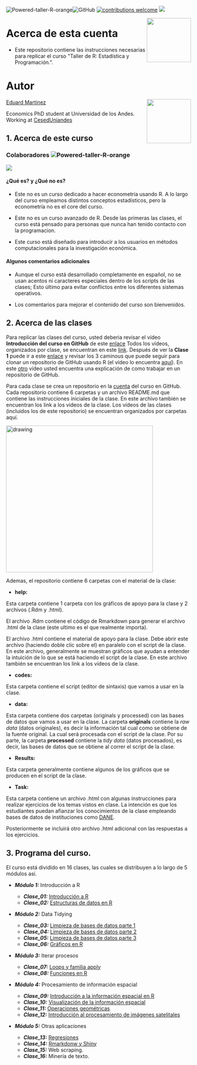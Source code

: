 ![Powered-taller-R-orange](https://img.shields.io/badge/Powered_by-Taller_R-blue?logo=R)![GitHub](https://img.shields.io/github/license/taller-R/readme) [![contributions welcome](https://img.shields.io/badge/contributions-welcome-brightgreen.svg?style=flat)](https://github.com/taller-R/readme/issues) ![](https://img.shields.io/github/followers/taller-R?style=social)

<img src="https://avatars0.githubusercontent.com/u/69440432?s=400&u=96b3e58c713578b563d5c3d3c259f34965ac8e33&v=4" align="right" width=120 height=120 alt="" />

# Acerca de esta cuenta

+ Este repositorio contiene las instrucciones necesarias para replicar el curso "Taller de R: Estadística y Programación.".

# Autor

<img src="https://avatars2.githubusercontent.com/u/24576122?s=400&u=8092eac7857baab63d2e0c7243e473463b082b1a&v=4" align="right" width=120 height=120 alt="" />

[Eduard Martinez](https://eduard-martinez.github.io) 

Economics PhD student at Universidad de los Andes. Working at [CesedUniandes](https://cesed.uniandes.edu.co/)


## 1. Acerca de este curso
### Colaboradores ![Powered-taller-R-orange](https://img.shields.io/badge/Powered_by-Taller_R-blue?logo=R)
<a href="https://github.com/taller-R/readme/graphs/contributors">
  <img src="https://contributors-img.web.app/image?repo=taller-R/readme" />
</a>

#### ¿Qué es? y ¿Qué no es?

* Este no es un curso dedicado a hacer econometría usando R. A lo largo del curso empleamos distintos conceptos estadísticos, pero la econometría no es el core del curso.  

* Este no es un curso avanzado de R. Desde las primeras las clases, el curso está pensado para personas que nunca han tenido contacto con la programacion. 

* Este curso está diseñado para introducir a los usuarios en métodos computacionales para la investigación económica.

#### Algunos comentarios adicionales

* Aunque el curso está desarrollado completamente en español, no se usan acentos ni caracteres especiales dentro de los scripts de las clases; Esto último para evitar conflictos entre los diferentes sistemas operativos.

* Los comentarios para mejorar el contenido del curso son bienvenidos.

## 2. Acerca de las clases

Para replicar las clases del curso, usted deberia revisar el vídeo **Introducción del curso en GitHub** de este [enlace](https://www.dropbox.com/sh/wsa52fb66ey8irm/AADt86NnPK5F-t_oaUjV1zKea?dl=0) Todos los vídeos, organizados por clase, se encuentran en este [link](https://www.dropbox.com/sh/m36a089n4je6ly0/AAB42iWERL0aNLynIllTKQKua?dl=0). Después de ver la **Clase 1** puede ir a este [enlace](https://eduard-martinez.github.io/blog/github/clonar_github.html) y revisar los 3 caminous que puede seguir para clonar un repositorio de GitHub usando R (el vídeo lo encuentra [aquí](https://www.dropbox.com/sh/1s8odr6rrc64acl/AAAhWXHkq8w7_iMl3cW00kjfa?dl=0)). En este [otro](https://www.dropbox.com/sh/bc76kg2h0xcid70/AAA86g9eP4l8ayr6KYEpvxI2a?dl=0) vídeo usted encuentra una explicación de como trabajar en un repositorio de GitHub.

Para cada clase se crea un repositorio en la [cuenta](https://github.com/taller-R) del curso en GitHub. Cada repositorio contiene 6 carpetas y un archivo README.md que contiene las instrucciones iniciales de la clase. En este archivo también se encuentran los link a los videos de la clase. Los vídeos de las clases (incluidos los de este repositorio) se encuentran organizados por carpetas aquí.  

<img src="graphs/capture.png" class="center" alt="drawing" style="width:400px;"/>

Ademas, el repositorio contiene 6 carpetas con el material de la clase:

* **help:** 

Esta carpeta contiene 1 carpeta con los gráficos de apoyo para la clase y 2 archivos (.Rdm y .html). 

El archivo .Rdm contiene el código de Rmarkdown para generar el archivo .html de la clase (este ultimo es el que realmente importa).

El archivo .html contiene el material de apoyo para la clase. Debe abrir este archivo (haciendo doble clic sobre el) en paralelo con el script de la clase. En este archivo, generalmente se muestran gráficos que ayudan a entender la intuición de lo que se está haciendo el script de la clase. En este archivo también se encuentran los link a los videos de la clase.

* **codes:** 

Esta carpeta contiene el script (editor de sintaxis) que vamos a usar en la clase.

* **data:**

Esta carpeta contiene dos carpetas (originals y processed) con las bases de datos que vamos a usar en la clase. La carpeta **originals** contiene la *raw data* (datos originales), es decir la información tal cual como se obtiene de la fuente original. La cual será procesada con el script de la clase. Por su parte, la carpeta **processed** contiene la *tidy data* (datos procesados), es decir, las bases de datos que se obtiene al correr el script de la clase.

* **Results:** 

Esta carpeta generalmente contiene algunos de los gráficos que se producen en el script de la clase.

* **Task:** 

Esta carpeta contiene un archivo .html con algunas instrucciones para realizar ejercicios de los temas vistos en clase. La intención es que los estudiantes puedan afianzar los conocimientos de la clase empleando bases de datos de instituciones como [DANE](https://www.dane.gov.co). 

Posteriormente se incluirá otro archivo .html adicional con las respuestas a los ejercicios.

## 3. Programa del curso.

El curso está dividido en 16 clases, las cuales se distribuyen a lo largo de 5 módulos así.

* ***Módulo 1:*** Introducción a R

  + ***Clase_01:*** [Introducción a R](https://github.com/taller-R/Clase_1)
  + ***Clase_02:*** [Estructuras de datos en R](https://github.com/taller-R/Clase_2)
    
* ***Módulo 2:*** Data Tidying 

  + ***Clase_03:*** [Limpieza de bases de datos parte 1](https://github.com/taller-R/Clase_3)
  + ***Clase_04:*** [Limpieza de bases de datos parte 2](https://github.com/taller-R/Clase_4)
  + ***Clase_05:*** [Limpieza de bases de datos parte 3](https://github.com/taller-R/Clase_5)
  + ***Clase_06:*** [Gráficos en R](https://github.com/taller-R/Clase_6)
   
* ***Módulo 3:*** Iterar procesos

  + ***Clase_07:*** [Loops y familia apply](https://github.com/taller-R/Clase_7)
  + ***Clase_08:*** [Funciones en R](https://github.com/taller-R/Clase_8)
     
* ***Módulo 4:*** Procesamiento de información espacial
    
  + ***Clase_09:*** [Introducción a la información espacial en R](https://github.com/taller-R/Clase_9)
  + ***Clase_10:*** [Visualización de la información espacial](https://github.com/taller-R/Clase_10)
  + ***Clase_11:*** [Operaciones geométricas](https://github.com/taller-R/Clase_11)
  + ***Clase_12:*** [Introducción al procesamiento de imágenes satelitales](https://github.com/taller-R/Clase_12)
   
* ***Módulo 5:***  Otras aplicaciones
     
  + ***Clase_13:*** [Regresiones](https://github.com/taller-R/Clase_13)
  + ***Clase_14:*** [Rmarkdonw y Shiny](https://github.com/taller-R/Clase_14)
  + ***Clase_15:*** Web scraping.  
  + ***Clase_16:*** Minería de texto.
